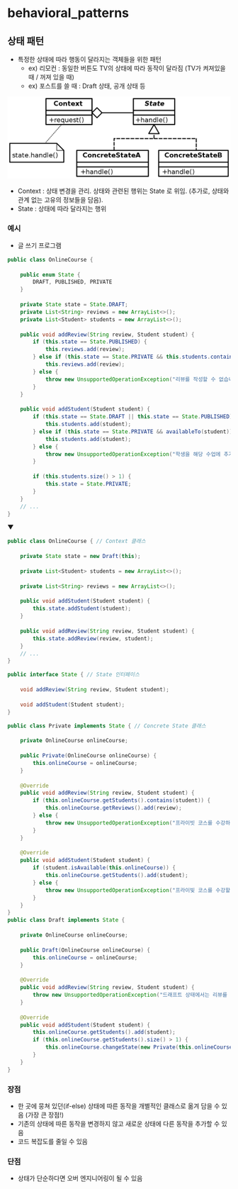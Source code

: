 # behavioral_patterns

## 상태 패턴

- 특정한 상태에 따라 행동이 달라지는 객체들을 위한 패턴
    - ex) 리모컨 : 동일한 버튼도 TV의 상태에 따라 동작이 달라짐 (TV가 켜져있을 때 / 꺼져 있을 때)
    - ex) 포스트를 쓸 때 : Draft 상태, 공개 상태 등 


![UML](uml.png)
- Context : 상태 변경을 관리. 상태와 관련된 행위는 State 로 위임. (추가로, 상태와 관계 없는 고유의 정보들을 담음). 
- State : 상태에 따라 달라지는 행위

### 예시
- 글 쓰기 프로그램
```java
public class OnlineCourse {

    public enum State {
        DRAFT, PUBLISHED, PRIVATE
    }

    private State state = State.DRAFT;
    private List<String> reviews = new ArrayList<>();
    private List<Student> students = new ArrayList<>();

    public void addReview(String review, Student student) {
        if (this.state == State.PUBLISHED) {
            this.reviews.add(review);
        } else if (this.state == State.PRIVATE && this.students.contains(student)) {
            this.reviews.add(review);
        } else {
            throw new UnsupportedOperationException("리뷰를 작성할 수 없습니다.");
        }
    }

    public void addStudent(Student student) {
        if (this.state == State.DRAFT || this.state == State.PUBLISHED) {
            this.students.add(student);
        } else if (this.state == State.PRIVATE && availableTo(student)) {
            this.students.add(student);
        } else {
            throw new UnsupportedOperationException("학생을 해당 수업에 추가할 수 없습니다.");
        }

        if (this.students.size() > 1) {
            this.state = State.PRIVATE;
        }
    }
    // ...
}

```
▼
```java
public class OnlineCourse { // Context 클래스

    private State state = new Draft(this);

    private List<Student> students = new ArrayList<>();

    private List<String> reviews = new ArrayList<>();

    public void addStudent(Student student) {
        this.state.addStudent(student);
    }

    public void addReview(String review, Student student) {
        this.state.addReview(review, student);
    }
    // ...
}
```
```java
public interface State { // State 인터페이스

    void addReview(String review, Student student);

    void addStudent(Student student);
}
```
```java
public class Private implements State { // Concrete State 클래스

    private OnlineCourse onlineCourse;

    public Private(OnlineCourse onlineCourse) {
        this.onlineCourse = onlineCourse;
    }

    @Override
    public void addReview(String review, Student student) {
        if (this.onlineCourse.getStudents().contains(student)) {
            this.onlineCourse.getReviews().add(review);
        } else {
            throw new UnsupportedOperationException("프라이빗 코스를 수강하는 학생만 리뷰를 남길 수 있습니다.");
        }
    }

    @Override
    public void addStudent(Student student) {
        if (student.isAvailable(this.onlineCourse)) {
            this.onlineCourse.getStudents().add(student);
        } else {
            throw new UnsupportedOperationException("프라이빛 코스를 수강할 수 없습니다.");
        }
    }
}
public class Draft implements State {

    private OnlineCourse onlineCourse;

    public Draft(OnlineCourse onlineCourse) {
        this.onlineCourse = onlineCourse;
    }

    @Override
    public void addReview(String review, Student student) {
        throw new UnsupportedOperationException("드래프트 상태에서는 리뷰를 남길 수 없습니다.");
    }

    @Override
    public void addStudent(Student student) {
        this.onlineCourse.getStudents().add(student);
        if (this.onlineCourse.getStudents().size() > 1) {
            this.onlineCourse.changeState(new Private(this.onlineCourse));
        }
    }
}
```

### 장점
- 한 곳에 뭉쳐 있던(if-else) 상태에 따른 동작을 개별적인 클래스로 옮겨 담을 수 있음 (가장 큰 장점!) 
- 기존의 상태에 따른 동작을 변경하지 않고 새로운 상태에 다른 동작을 추가할 수 있음
- 코드 복잡도를 줄일 수 있음
    
### 단점
- 상태가 단순하다면 오버 엔지니어링이 될 수 있음
